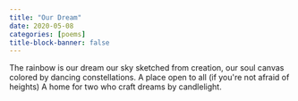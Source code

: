 ```yaml
---
title: "Our Dream"
date: 2020-05-08
categories: [poems]
title-block-banner: false
---
```

The rainbow is our dream
our sky sketched from creation,
our soul canvas colored by
dancing constellations.
A place open to all
(if you're not
afraid of heights)
A home for two who
craft dreams
by candlelight.
